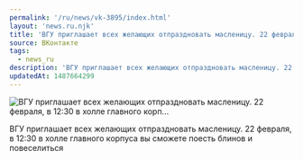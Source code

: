```yaml
---
permalink: '/ru/news/vk-3895/index.html'
layout: 'news.ru.njk'
title: 'ВГУ приглашает всех желающих отпраздновать масленицу. 22 февраля, в 12:30 в холле главного корп…'
source: ВКонтакте
tags:
  - news_ru
description: 'ВГУ приглашает всех желающих отпраздновать масленицу. 22 февраля, в 12:30 в холле главного корп…'
updatedAt: 1487664299
---
```

![ВГУ приглашает всех желающих отпраздновать масленицу. 22 февраля, в 12:30 в холле главного корп…](https://sun9-13.userapi.com/impf/c638124/v638124186/224b3/9kE3i8qQsKs.jpg?size=1280x853&quality=96&proxy=1&sign=52c18463eb1bbc38fdd78aac77f28bd8&c_uniq_tag=zVkI_eh_8un7vKxh8MG6_Xy9_E_G3bzTeaXmSRiuHaI&type=album)

ВГУ приглашает всех желающих отпраздновать масленицу. 22 февраля, в 12:30 в холле главного корпуса вы сможете поесть блинов и повеселиться
